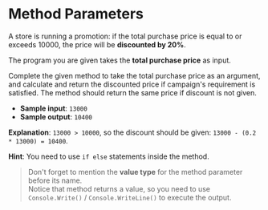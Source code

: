 # Method Parameters

A store is running a promotion: if the total purchase price is equal to or exceeds 10000, the price will be **discounted by 20%**.

The program you are given takes the **total purchase price** as input.

Complete the given method to take the total purchase price as an argument, and calculate and return the discounted price if campaign's requirement is satisfied. The method should return the same price if discount is not given.

- **Sample input**: `13000`
- **Sample output**: `10400`

**Explanation**: `13000 > 10000`, so the discount should be given: `13000 - (0.2 * 13000) = 10400`.

**Hint**: You need to use `if else` statements inside the method.

>Don't forget to mention the **value type** for the method parameter before its name.  
Notice that method returns a value, so you need to use `Console.Write()` / `Console.WriteLine()` to execute the output.